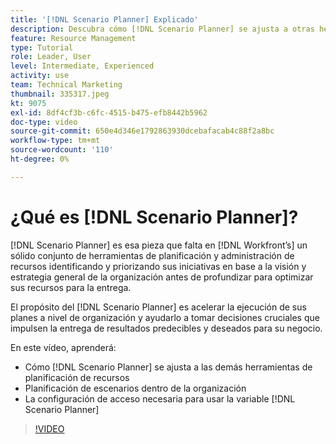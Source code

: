 ```yaml
---
title: '[!DNL Scenario Planner] Explicado'
description: Descubra cómo [!DNL Scenario Planner] se ajusta a otras herramientas de planificación de recursos. A continuación, aprenda a configurar [!DNL Scenario Planner].
feature: Resource Management
type: Tutorial
role: Leader, User
level: Intermediate, Experienced
activity: use
team: Technical Marketing
thumbnail: 335317.jpeg
kt: 9075
exl-id: 8df4cf3b-c6fc-4515-b475-efb8442b5962
doc-type: video
source-git-commit: 650e4d346e1792863930dcebafacab4c88f2a8bc
workflow-type: tm+mt
source-wordcount: '110'
ht-degree: 0%

---
```


# ¿Qué es [!DNL Scenario Planner]?

[!DNL Scenario Planner] es esa pieza que falta en [!DNL Workfront’s] un sólido conjunto de herramientas de planificación y administración de recursos identificando y priorizando sus iniciativas en base a la visión y estrategia general de la organización antes de profundizar para optimizar sus recursos para la entrega.

El propósito del [!DNL Scenario Planner] es acelerar la ejecución de sus planes a nivel de organización y ayudarlo a tomar decisiones cruciales que impulsen la entrega de resultados predecibles y deseados para su negocio.

En este vídeo, aprenderá:

* Cómo [!DNL Scenario Planner] se ajusta a las demás herramientas de planificación de recursos
* Planificación de escenarios dentro de la organización
* La configuración de acceso necesaria para usar la variable [!DNL Scenario Planner]

>[!VIDEO](https://video.tv.adobe.com/v/335317/?quality=12&learn=on)
